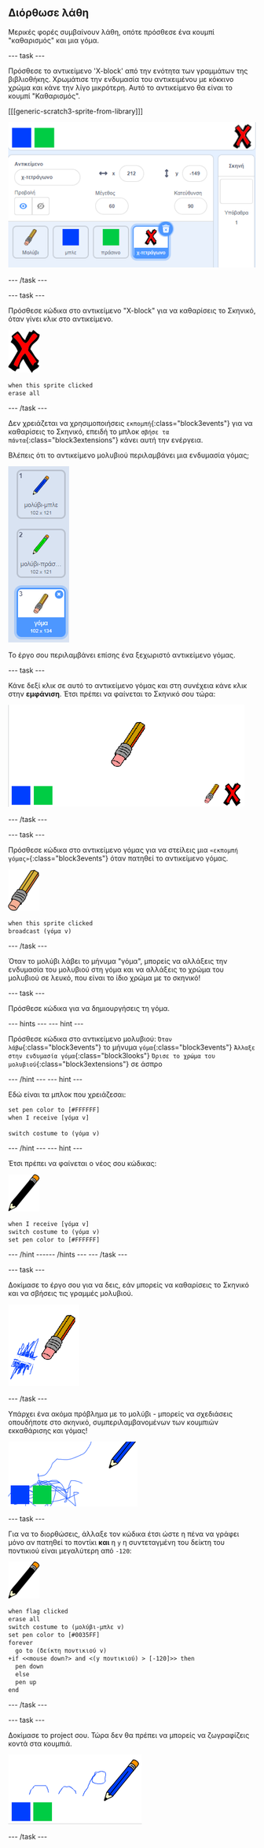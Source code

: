 ## Διόρθωσε λάθη

Μερικές φορές συμβαίνουν λάθη, οπότε πρόσθεσε ένα κουμπί "καθαρισμός" και μια γόμα.

--- task ---

Πρόσθεσε το αντικείμενο 'X-block' από την ενότητα των γραμμάτων της βιβλιοθήκης. Χρωμάτισε την ενδυμασία του αντικειμένου με κόκκινο χρώμα και κάνε την λίγο μικρότερη. Αυτό το αντικείμενο θα είναι το κουμπί "Καθαρισμός".

[[[generic-scratch3-sprite-from-library]]]

![screenshot](images/paint-x.png)

--- /task ---

--- task ---

Πρόσθεσε κώδικα στο αντικείμενο "X-block" για να καθαρίσεις το Σκηνικό, όταν γίνει κλικ στο αντικείμενο.

![σταυρός](images/cross.png)

```blocks3
when this sprite clicked
erase all
```

--- /task ---

Δεν χρειάζεται να χρησιμοποιήσεις `εκπομπή`{:class="block3events"} για να καθαρίσεις το Σκηνικό, επειδή το μπλοκ `σβήσε τα πάντα`{:class="block3extensions"} κάνει αυτή την ενέργεια.

Βλέπεις ότι το αντικείμενο μολυβιού περιλαμβάνει μια ενδυμασία γόμας;

![screenshot](images/paint-eraser-costume.png)

Το έργο σου περιλαμβάνει επίσης ένα ξεχωριστό αντικείμενο γόμας.

--- task ---

Κάνε δεξί κλικ σε αυτό το αντικείμενο γόμας και στη συνέχεια κάνε κλικ στην **εμφάνιση**. Έτσι πρέπει να φαίνεται το Σκηνικό σου τώρα:

![screenshot](images/paint-eraser-stage.png)

--- /task ---

--- task ---

Πρόσθεσε κώδικα στο αντικείμενο γόμας για να στείλεις μια `«εκπομπή γόμας»`{:class="block3events"} όταν πατηθεί το αντικείμενο γόμας.

![γόμα](images/eraser.png)

```blocks3
when this sprite clicked
broadcast (γόμα v)
```

--- /task ---

Όταν το μολύβι λάβει το μήνυμα "γόμα", μπορείς να αλλάξεις την ενδυμασία του μολυβιού στη γόμα και να αλλάξεις το χρώμα του μολυβιού σε λευκό, που είναι το ίδιο χρώμα με το σκηνικό!

--- task ---

Πρόσθεσε κώδικα για να δημιουργήσεις τη γόμα.

--- hints ---
 --- hint ---

Πρόσθεσε κώδικα στο αντικείμενο μολυβιού: `Όταν λάβω`{:class="block3events"} το μήνυμα `γόμα`{:class="block3events"} `Άλλαξε στην ενδυμασία γόμα`{:class="block3looks"} `Όρισε το χρώμα του μολυβιού`{:class="block3extensions"} σε άσπρο

--- /hint --- --- hint ---

Εδώ είναι τα μπλοκ που χρειάζεσαι:

```blocks3
set pen color to [#FFFFFF]
when I receive [γόμα v]

switch costume to (γόμα v)
```

--- /hint --- --- hint ---

Έτσι πρέπει να φαίνεται ο νέος σου κώδικας:

![μολύβι](images/pencil.png)

```blocks3
when I receive [γόμα v]
switch costume to (γόμα v)
set pen color to [#FFFFFF]
```

--- /hint ------ /hints --- --- /task ---

--- task ---

Δοκίμασε το έργο σου για να δεις, εάν μπορείς να καθαρίσεις το Σκηνικό και να σβήσεις τις γραμμές μολυβιού.

![screenshot](images/paint-erase-test.png)

--- /task ---

Υπάρχει ένα ακόμα πρόβλημα με το μολύβι - μπορείς να σχεδιάσεις οπουδήποτε στο σκηνικό, συμπεριλαμβανομένων των κουμπιών εκκαθάρισης και γόμας!

![screenshot](images/paint-draw-problem.png)

--- task ---

Για να το διορθώσεις, άλλαξε τον κώδικα έτσι ώστε η πένα να γράφει μόνο αν πατηθεί το ποντίκι **και** η `y` η συντεταγμένη του δείκτη του ποντικιού είναι μεγαλύτερη από `-120`:

![μολύβι](images/pencil.png)

```blocks3
when flag clicked
erase all
switch costume to (μολύβι-μπλε v)
set pen color to [#0035FF]
forever
  go to (δείκτη ποντικιού v)
+if <<mouse down?> and <(y ποντικιού) > [-120]>> then 
  pen down
  else
  pen up
end
```

--- /task ---

--- task ---

Δοκίμασε το project σου. Τώρα δεν θα πρέπει να μπορείς να ζωγραφίζεις κοντά στα κουμπιά.

![screenshot](images/paint-fixed.png)

--- /task ---